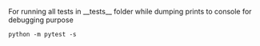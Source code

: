 For running all tests in \_\_tests\_\_ folder while dumping prints to console for debugging purpose

``` python -m pytest -s ```
